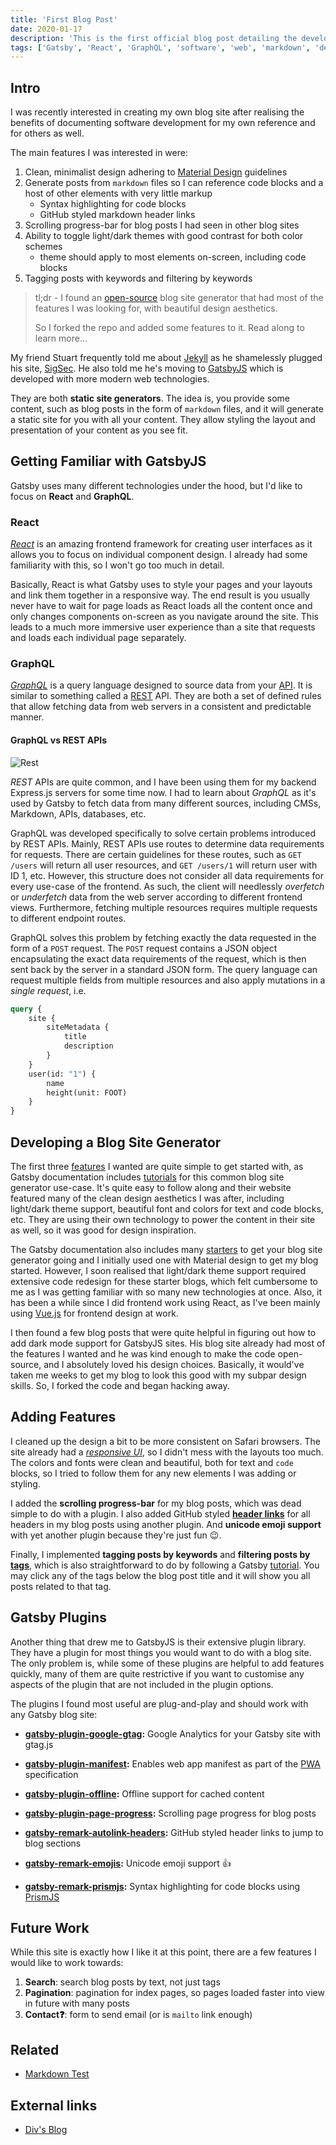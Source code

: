 ```yaml
---
title: 'First Blog Post'
date: 2020-01-17
description: 'This is the first official blog post detailing the development of this static blog site'
tags: ['Gatsby', 'React', 'GraphQL', 'software', 'web', 'markdown', 'design']
---
```


## Intro

I was recently interested in creating my own blog site after realising the benefits of documenting software development for my own reference and for others as well.

The main features I was interested in were:

1. Clean, minimalist design adhering to [Material Design](https://material.io/design/) guidelines
2. Generate posts from `markdown` files so I can reference code blocks and a host of other elements with very little markup
   - Syntax highlighting for code blocks
   - GitHub styled markdown header links
3. Scrolling progress-bar for blog posts I had seen in other blog sites
4. Ability to toggle light/dark themes with good contrast for both color schemes
   - theme should apply to most elements on-screen, including code blocks
5. Tagging posts with keywords and filtering by keywords

> tl;dr - I found an [open-source](https://github.com/divyanshu013/blog) blog site generator that had most of the features I was looking for, with beautiful design aesthetics.
>
> So I forked the repo and added some features to it. Read along to learn more...

My friend Stuart frequently told me about [Jekyll](https://jekyllrb.com/) as he shamelessly plugged his site, [SigSec](https://blog.sigsec.net/). He also told me he's moving to [GatsbyJS](https://www.gatsbyjs.org/) which is developed with more modern web technologies.

They are both **static site generators**. The idea is, you provide some content, such as blog posts in the form of `markdown` files, and it will generate a static site for you with all your content. They allow styling the layout and presentation of your content as you see fit.

## Getting Familiar with GatsbyJS

Gatsby uses many different technologies under the hood, but I'd like to focus on **React** and **GraphQL**.

### React

_[React](https://reactjs.org/)_ is an amazing frontend framework for creating user interfaces as it allows you to focus on individual component design. I already had some familiarity with this, so I won't go too much in detail.

Basically, React is what Gatsby uses to style your pages and your layouts and link them together in a responsive way. The end result is you usually never have to wait for page loads as React loads all the content once and only changes components on-screen as you navigate around the site. This leads to a much more immersive user experience than a site that requests and loads each individual page separately.

### GraphQL

_[GraphQL](https://graphql.org/)_ is a query language designed to source data from your [API](https://en.wikipedia.org/wiki/Application_programming_interface). It is similar to something called a [REST](https://en.wikipedia.org/wiki/Representational_state_transfer) API. They are both a set of defined rules that allow fetching data from web servers in a consistent and predictable manner.

#### GraphQL vs REST APIs

![Rest](https://files.imranc.io/static/blog/posts/first-post/graphql.svg 'GraphQL')

_REST_ APIs are quite common, and I have been using them for my backend Express.js servers for some time now. I had to learn about _GraphQL_ as it's used by Gatsby to fetch data from many different sources, including CMSs, Markdown, APIs, databases, etc.

GraphQL was developed specifically to solve certain problems introduced by REST APIs. Mainly, REST APIs use routes to determine data requirements for requests. There are certain guidelines for these routes, such as `GET /users` will return all user resources, and `GET /users/1` will return user with ID 1, etc. However, this structure does not consider all data requirements for every use-case of the frontend. As such, the client will needlessly _overfetch_ or _underfetch_ data from the web server according to different frontend views. Furthermore, fetching multiple resources requires multiple requests to different endpoint routes.

GraphQL solves this problem by fetching exactly the data requested in the form of a `POST` request. The `POST` request contains a JSON object encapsulating the exact data requirements of the request, which is then sent back by the server in a standard JSON form. The query language can request multiple fields from multiple resources and also apply mutations in a _single request_, i.e.

```graphql
query {
	site {
		siteMetadata {
			title
			description
		}
	}
	user(id: "1") {
		name
		height(unit: FOOT)
	}
}
```

## Developing a Blog Site Generator

The first three [features](#intro) I wanted are quite simple to get started with, as Gatsby documentation includes [tutorials](https://www.gatsbyjs.org/tutorial/) for this common blog site generator use-case. It's quite easy to follow along and their website featured many of the clean design aesthetics I was after, including light/dark theme support, beautiful font and colors for text and code blocks, etc. They are using their own technology to power the content in their site as well, so it was good for design inspiration.

The Gatsby documentation also includes many [starters](https://www.gatsbyjs.org/starters/gatsbyjs/gatsby-starter-blog/) to get your blog site generator going and I initially used one with Material design to get my blog started. However, I soon realised that light/dark theme support required extensive code redesign for these starter blogs, which felt cumbersome to me as I was getting familiar with so many new technologies at once. Also, it has been a while since I did frontend work using React, as I've been mainly using [Vue.js](https://vue.org) for frontend design at work.

I then found a few blog posts that were quite helpful in figuring out how to add dark mode support for GatsbyJS sites. His blog site already had most of the features I wanted and he was kind enough to make the code open-source, and I absolutely loved his design choices. Basically, it would've taken me weeks to get my blog to look this good with my subpar design skills. So, I forked the code and began hacking away.

## Adding Features

I cleaned up the design a bit to be more consistent on Safari browsers. The site already had a _[responsive UI](https://material.io/design/layout/responsive-layout-grid.html#columns-gutters-margins)_, so I didn't mess with the layouts too much. The colors and fonts were clean and beautiful, both for text and `code` blocks, so I tried to follow them for any new elements I was adding or styling.

I added the **scrolling progress-bar** for my blog posts, which was dead simple to do with a plugin. I also added GitHub styled **[header links](#graphql)** for all headers in my blog posts using another plugin. And **unicode emoji support** with yet another plugin because they're just fun :wink:.

Finally, I implemented **tagging posts by keywords** and **filtering posts by [tags](/tags/)**, which is also straightforward to do by following a Gatsby [tutorial](https://www.gatsbyjs.org/docs/adding-tags-and-categories-to-blog-posts/). You may click any of the tags below the blog post title and it will show you all posts related to that tag.

## Gatsby Plugins

Another thing that drew me to GatsbyJS is their extensive plugin library. They have a plugin for most things you would want to do with a blog site. The only problem is, while some of these plugins are helpful to add features quickly, many of them are quite restrictive if you want to customise any aspects of the plugin that are not included in the plugin options.

The plugins I found most useful are plug-and-play and should work with any Gatsby blog site:

- **[gatsby-plugin-google-gtag](https://www.gatsbyjs.org/packages/gatsby-plugin-google-gtag/):** Google Analytics for your Gatsby site with gtag.js

- **[gatsby-plugin-manifest](https://www.gatsbyjs.org/packages/gatsby-plugin-manifest/):** Enables web app manifest as part of the [PWA](https://developer.mozilla.org/en-US/docs/Web/Progressive_web_apps) specification

- **[gatsby-plugin-offline](https://www.gatsbyjs.org/packages/gatsby-plugin-offline/):** Offline support for cached content

- **[gatsby-plugin-page-progress](https://www.gatsbyjs.org/packages/gatsby-plugin-page-progress/):** Scrolling page progress for blog posts

- **[gatsby-remark-autolink-headers](https://gatsbyjs.org/packages/gatsby-remark-autolink-headers/):** GitHub styled header links to jump to blog sections

- **[gatsby-remark-emojis](https://www.gatsbyjs.org/packages/gatsby-remark-emojis/):** Unicode emoji support :thumbsup:

- **[gatsby-remark-prismjs](https://www.gatsbyjs.org/packages/gatsby-remark-prismjs/):** Syntax highlighting for code blocks using [PrismJS](http://prismjs.com/)

## Future Work

While this site is exactly how I like it at this point, there are a few features I would like to work towards:

1. **Search**: search blog posts by text, not just tags
2. **Pagination**: pagination for index pages, so pages loaded faster into view in future with many posts
3. **Contact:question:**: form to send email (or is `mailto` link enough)

## Related

- [Markdown Test](/posts/markdown-test)

## External links

- [Div's Blog](https://divyanshu013.dev/)
